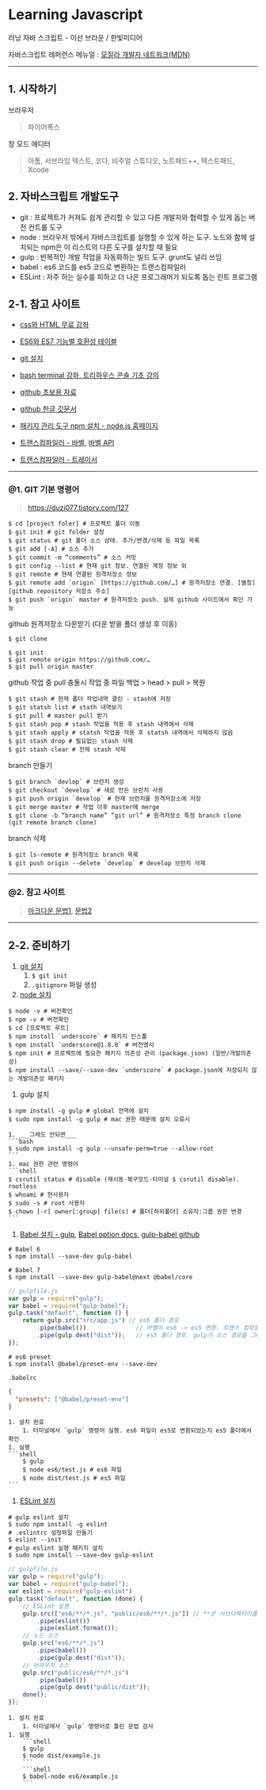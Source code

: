 # Learning Javascript

러닝 자바 스크립트 - 이선 브라운 / 한빛미디어

자바스크립트 레퍼런스 메뉴얼 : [모질라 개발자 네트워크(MDN)](https://`develop`er.mozilla.org/ko/docs/Web/JavaScript)

---
## 1. 시작하기
브라우저
>파이어폭스

창 모드 에디터
>아톰, 서브라임 텍스트, 코다, 비주얼 스튜디오, 노트패드++, 텍스트패드, Xcode


## 2. 자바스크립트 개발도구
* git : 프로젝트가 커져도 쉽게 관리할 수 있고 다른 개발자와 협력할 수 있게 돕는 버전 컨트롤 도구
* node : 브라우저 밖에서 자바스크립트를 실행할 수 있게 하는 도구. 노드와 함께 설치되는 npm은 이 리스트의 다른 도구를 설치할 때 필요
* gulp : 반복적인 개발 작업을 자동화하는 빌드 도구. grunt도 널리 쓰임
* babel : es6 코드를 es5 코드로 변환하는 트랜스컴파일러
* ESLint : 자주 하는 실수를 피하고 더 나은 프로그래머가 되도록 돕는 린트 프로그램


## 2-1. 참고 사이트
- [css와 HTML 무료 강좌](https://www.codecademy.com/learn/learn-html)

- [ES6와 ES7 기능별 호환성 테이블](http://kangax.github.io/compat-table/es6/)

- [git 설치](https://git-scm.com)

- [bash terminal 강좌, 트리하우스 콘솔 기초 강의](https://teamtreehouse.com/library/introduction-to-the-terminal)

- [github 초보용 자료](http://try.github.io)

- [github 한글 깃문서](https://git-scm.com/book/ko/v2)

- [패키지 관리 도구 npm 설치 - node.js 홈페이지](https://nodejs.org/en/)

- [트랜스컴파일러 - 바벨](https://babeljs.io), [바벨 API](https://babeljs.io/docs/en/options)
- [트랜스컴파일러 - 트레이서](https://github.com/google/traceur-compiler)
---

### @1. GIT 기본 명령어
>https://duzi077.tistory.com/127

```shell
$ cd [project foler] # 프로젝트 폴더 이동
$ git init # git folder 설정
$ git status # git 폴더 소스 상태. 추가/변경/삭제 등 파일 목록
$ git add [-A] # 소스 추가
$ git commit -m “comments” # 소스 커밋
$ git config --list # 현재 git 정보. 연결된 계정 정보 외
$ git remote # 현재 연결된 원격저장소 정보
$ git remote add `origin` [https://github.com/…] # 원격저장소 연결. [별칭] [github repository 저장소 주소]
$ git push `origin` master # 원격저장소 push. 실제 github 사이트에서 확인 가능
```

github 원격저장소 다운받기 (다운 받을 폴더 생성 후 이동)
```shell
$ git clone
```
```shell
$ git init
$ git remote origin https://github.com/…
$ git pull origin master
```

github 작업 중 pull 충돌시 작업 중 파일 백업 > head > pull > 복원
```shell
$ git stash # 현재 폴더 작업내역 클린 - stash에 저장
$ git statsh list # stath 내역보기
$ git pull # master pull 받기
$ git stash pop # stash 작업을 적용 후 stash 내역에서 삭제
$ git stash apply # statsh 작업을 적용 후 statsh 내역에서 삭제하지 않음
$ git stash drop # 필요없는 stash 삭제
$ git stash clear # 전체 stash 삭제
```

branch 만들기
```shell
$ git branch `devlop` # 브런치 생성
$ git checkout `develop` # 새로 만든 브런치 사용
$ git push origin `develop` # 현재 브런치를 원격저장소에 저장
$ git merge master # 작업 이후 master에 merge
$ git clone -b “branch name” “git url” # 원격저장소 특정 branch clone (git remote branch clone)
```

branch 삭제
```shell
$ git ls-remote # 원격저장소 branch 목록
$ git push origin --delete `develop` # develop 브런치 삭제
```

---
### @2. 참고 사이트
>[마크다운 문법1](https://m.post.naver.com/viewer/postView.nhn?volumeNo=16304568&memberNo=42458017&vType=VERTICAL), [문법2](https://blog.kalkin7.com/2014/02/10/lets-write-using-markdown/)

---
## 2-2. 준비하기

1. [git 설치](https://git-scm.com)
    1. `$ git init`
    1. `.gitignore` 파일 생성
1. [node 설치](https://nodejs.org/en/)
```shell
$ node -v # 버전확인
$ npm -v # 버전확인
$ cd [프로젝트 루트]
$ npm install `underscore` # 패키지 인스톨
$ npm install `underscore@1.8.0` # 버전명시
$ npm init # 프로젝트에 필요한 패키지 의존성 관리 (package.json) (일반/개발의존성)
$ npm install --save/--save-dev `underscore` # package.json에 저장되지 않는 개발의존성 패키지
```
1. gulp 설치
```shell
$ npm install -g gulp # global 전역에 설치
$ sudo npm install -g gulp # mac 권한 때문에 설치 오류시
```
    1. ___그래도 안되면___
    ```bash
    $ sudo npm install -g gulp --unsafe-perm=true --allow-root
    ```
    1. mac 권한 관련 명령어
    ```shell
    $ csrutil status # disable (재시동-복구모드-터미널 $ csrutil disable). rootless
    $ whoami # 현사용자
    $ sudo -s # root 사용자
    $ chown [-r] owner[:group] file(s) # 폴더[하위폴더] 소유자:그룹 권한 변경
    ```

1. [Babel 설치 - gulp](https://babeljs.io/setup#installation), [Babel option docs](https://babeljs.io/docs/en/options), [gulp-babel github](https://github.com/babel/gulp-babel)
```shell
# Babel 6
$ npm install --save-dev gulp-babel
```
```shell
# Babel 7
$ npm install --save-dev gulp-babel@next @babel/core
```
```javascript
// gulpfile.js
var gulp = require("gulp");
var babel = require("gulp-babel");
gulp.task("default", function () {
    return gulp.src("src/app.js") // es6 폴더 경로
        .pipe(babel())              // 바벨이 es6 -> es5 변환. 트랜스 컴파일
        .pipe(gulp.dest("dist"));   // es5 폴더 경로. gulp가 소스 경로를 그대로 유지
});
```
```shell
# es6 preset
$ npm install @babel/preset-env --save-dev
```
`.babelrc`
```json
{
  "presets": ["@babel/preset-env"]
}
```
    1. 설치 완료
        1. 터미널에서 `gulp` 명령어 실행. es6 파일이 es5로 변환되었는지 es5 폴더에서 확인
    1. 실행
    ```shell
        $ gulp
        $ node es6/test.js # es6 파일
        $ node dist/test.js # es5 파일
    ```
1. [ESLint 설치](https://eslint.org/)
```shell
# gulp eslint 설치
$ sudo npm install -g eslint
# .eslintrc 설정파일 만들기
$ eslint --init
# gulp eslint 실행 패키지 설치
$ sudo npm install --save-dev gulp-eslint
```
```javascript
// gulpfile.js
var gulp = require("gulp");
var babel = require("gulp-babel");
var eslint = require("gulp-eslint")
gulp.task("default", function (done) {
    // ESLint 실행
    gulp.src(["es6/**/*.js", "public/es6/**/*.js"]) // **은 서브디렉터리를 포함한 모든 디렉터리
        .pipe(eslint())
        .pipe(eslint.format());
    // 노드 소스
    gulp.src("es6/**/*.js")
        .pipe(babel())
        .pipe(gulp.dest("dist"));
    // 브라우저 소스
    gulp.src("public/es6/**/*.js")
        .pipe(babel())
        .pipe(gulp.dest("public/dist"));
    done();
});
```
    1. 설치 완료
        1. 터미널에서 `gulp` 명령어로 틀린 문법 검사
    1. 실행
        ```shell
        $ gulp
        $ node dist/example.js
        ```
        ```shell
        $ babel-node es6/example.js
        ```
